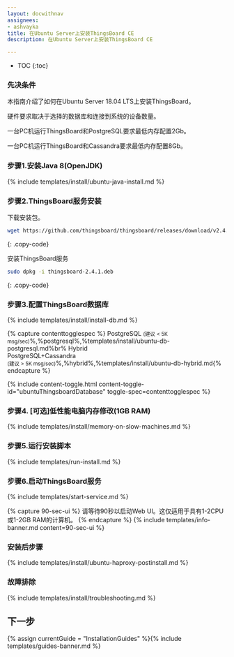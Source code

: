 ```yaml
---
layout: docwithnav
assignees:
- ashvayka
title: 在Ubuntu Server上安装ThingsBoard CE
description: 在Ubuntu Server上安装ThingsBoard CE

---
```


* TOC
{:toc}

### 先决条件

本指南介绍了如何在Ubuntu Server 18.04 LTS上安装ThingsBoard。

硬件要求取决于选择的数据库和连接到系统的设备数量。

一台PC机运行ThingsBoard和PostgreSQL要求最低内存配置2Gb。

一台PC机运行ThingsBoard和Cassandra要求最低内存配置8Gb。

### 步骤1.安装Java 8(OpenJDK)

{% include templates/install/ubuntu-java-install.md %}

### 步骤2.ThingsBoard服务安装

下载安装包。

```bash
wget https://github.com/thingsboard/thingsboard/releases/download/v2.4.1/thingsboard-2.4.1.deb
```
{: .copy-code}

安装ThingsBoard服务

```bash
sudo dpkg -i thingsboard-2.4.1.deb
```
{: .copy-code}

### 步骤3.配置ThingsBoard数据库

{% include templates/install/install-db.md %}

{% capture contenttogglespec %}
PostgreSQL <small>(建议 < 5K msg/sec)</small>%,%postgresql%,%templates/install/ubuntu-db-postgresql.md%br%
Hybrid <br/>PostgreSQL+Cassandra<br/><small>(建议 > 5K msg/sec)</small>%,%hybrid%,%templates/install/ubuntu-db-hybrid.md{% endcapture %}

{% include content-toggle.html content-toggle-id="ubuntuThingsboardDatabase" toggle-spec=contenttogglespec %} 

### 步骤4. [可选]低性能电脑内存修改(1GB RAM)

{% include templates/install/memory-on-slow-machines.md %} 

### 步骤5.运行安装脚本

{% include templates/run-install.md %} 


### 步骤6.启动ThingsBoard服务

{% include templates/start-service.md %}

{% capture 90-sec-ui %}
请等待90秒以启动Web UI。这仅适用于具有1-2CPU或1-2GB RAM的计算机。
{% endcapture %}
{% include templates/info-banner.md content=90-sec-ui %}

### 安装后步骤

{% include templates/install/ubuntu-haproxy-postinstall.md %}

### 故障排除

{% include templates/install/troubleshooting.md %}

## 下一步

{% assign currentGuide = "InstallationGuides" %}{% include templates/guides-banner.md %}
